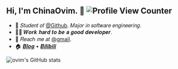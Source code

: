 ## Hi, I'm ChinaOvim. :wave: ![Profile View Counter](https://komarev.com/ghpvc/?username=ovim)

- :school: 𝑆𝑡𝑢𝑑𝑒𝑛𝑡 𝑜𝑓 [@Github](https://github.com/). 𝑀𝑎𝑗𝑜𝑟 𝑖𝑛 𝑠𝑜𝑓𝑡𝑤𝑎𝑟𝑒 𝑒𝑛𝑔𝑖𝑛𝑒𝑒𝑟𝑖𝑛𝑔.
- :man_technologist: 𝑾𝒐𝒓𝒌 𝒉𝒂𝒓𝒅 𝒕𝒐 𝒃𝒆 𝒂 𝒈𝒐𝒐𝒅 𝒅𝒆𝒗𝒆𝒍𝒐𝒑𝒆𝒓.
- :email: 𝑅𝑒𝑎𝑐ℎ 𝑚𝑒 𝑎𝑡 [@gmail](mailto:ovimcloud@gmail.com).
- :house: [𝑩𝒍𝒐𝒈](http://ovim.cloud/)   • [𝑩𝒊𝒍𝒊𝒃𝒊𝒍𝒊](https://space.bilibili.com/315847004)

![ovim's GitHub stats](https://github-readme-stats.vercel.app/api?username=ovim&show_icons=true)



<!--
### Hi there 👋

**ovim/ovim** is a ✨ _special_ ✨ repository because its `README.md` (this file) appears on your GitHub profile.

Here are some ideas to get you started:

- 🔭 I’m currently working on ...
- 🌱 I’m currently learning ...
- 👯 I’m looking to collaborate on ...
- 🤔 I’m looking for help with ...
- 💬 Ask me about ...
- 📫 How to reach me: ...
- 😄 Pronouns: ...
- ⚡ Fun fact: ...
-->
